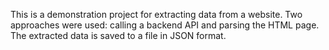 This is a demonstration project for extracting data from a website.
Two approaches were used: calling a backend API and parsing the HTML page.
The extracted data is saved to a file in JSON format.
